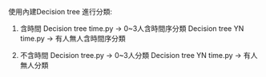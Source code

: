 使用內建Decision tree 進行分類:
1. 含時間
   Decision tree time.py -> 0~3人含時間序分類
   Decision tree YN time.py -> 有人無人含時間序分類

2. 不含時間
   Decision tree.py -> 0~3人分類
   Decision tree YN time.py -> 有人無人分類
